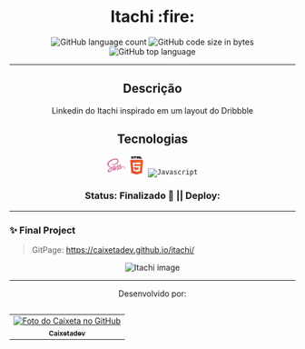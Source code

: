 <h1 align = "center">Itachi :fire: </h1>
<p align = "center"><img alt="GitHub language count" src="https://img.shields.io/github/languages/count/Caixetadev/itachi">
  <img alt="GitHub code size in bytes" src="https://img.shields.io/github/languages/code-size/Caixetadev/itachi?color=black">
  <img alt="GitHub top language" src="https://img.shields.io/github/languages/top/caixetadev/itachi?color=green">
  
  ---
  
 <h2 align = "center"> Descrição </h2>
 <p align = "center">Linkedin do Itachi inspirado em um layout do Dribbble</p>

<h2 align = "center">Tecnologias </h2>

<p align = "center">
<code><img height="32" src="https://raw.githubusercontent.com/github/explore/80688e429a7d4ef2fca1e82350fe8e3517d3494d/topics/sass/sass.png" alt="HTML5"/></code>
<code><img height="32" src="https://raw.githubusercontent.com/github/explore/80688e429a7d4ef2fca1e82350fe8e3517d3494d/topics/html/html.png" alt="sass"/></code>
<code><img height="32" src="https://seeklogo.com/images/J/javascript-logo-E967E87D74-seeklogo.com.png" alt="Javascript"/></code>

</p>

<h3 align = "center">Status: Finalizado 👦 || Deploy: </h3>  


---
### ✨ Final Project
> GitPage: https://caixetadev.github.io/itachi/
<p align="center">
  <img src="https://media.discordapp.net/attachments/871141234264145932/910011636604100608/unknown.png?width=884&height=413" alt="Itachi image" />
</p>

---

<p align = "center"> Desenvolvido por:</p>

<table align="left"> <tr Style display inline-block> <td align="center"> <a href="https://github.com/Caixetadev"> <img src="https://avatars.githubusercontent.com/u/87894998?v=4" width="100px;" alt="Foto do Caixeta no GitHub"/><br> <sub> <b>Caixetadev</b> </sub> </a> </td> </table>

---
